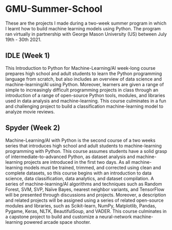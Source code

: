 # GMU-Summer-School
These are the projects I made during a two-week summer program in which I learnt how to build machine learning models using Python. The program ran virtually in 
partnership with George Mason University (US) between July 19th - 30th 2021.

## IDLE (Week 1)
This Introduction to Python for Machine-Learning/AI week-long course prepares high school and adult students to learn the Python programming language from scratch, but 
also includes an overview of data science and machine-learning/AI using Python. Moreover, learners are given a range of simple to increasingly difficult programming 
projects in class through an introduction of a range of open-source Python tools, modules, and libraries used in data analysis and machine-learning. This course 
culminates in a fun and challenging project to build a classification machine-learning model to analyze movie reviews.

## Spyder (Week 2)
Machine-Learning/AI with Python is the second course of a two weeks series that introduces high school and adult students to machine-learning programming with Python. 
This course assumes students have a solid grasp of intermediate-to-advanced Python, as dataset analysis and machine-learning projects are introduced in the first two 
days. As all machine-learning models must be trained, trimmed, and corrected using clean and complete datasets, so this course begins with an introduction to data 
science, data classification, data analytics, and dataset compilation. A series of machine-learning/AI algorithms and techniques such as Random Forest, SVM, SVP, 
Naïve Bayes, nearest neighbor variants, and TensorFlow will be presented through discussions and projects. Moreover, a description and related projects will be assigned 
using a series of related open-source modules and libraries, such as Scikit-learn, NumPy, Matplotlib, Pandas, Pygame, Keras, NLTK, BeautifulSoup, and VADER. This course 
culminates in a capstone project to build and customize a neural-network machine-learning powered arcade space shooter.
